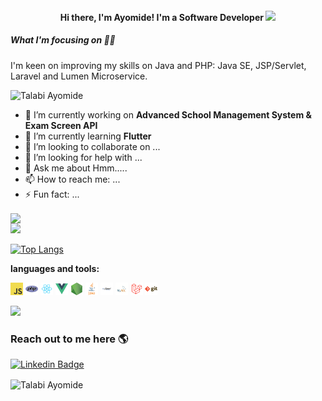 <h4 align="center">Hi there, I'm Ayomide! I'm a Software Developer <img src = "https://raw.githubusercontent.com/MartinHeinz/MartinHeinz/master/wave.gif" width="18px"></h4>

##### What I'm focusing on 👨‍💻

I'm keen on improving my skills on Java and PHP: Java SE, JSP/Servlet, Laravel and Lumen Microservice.<br />

<p align="left"><img src="https://github-profile-trophy.vercel.app/?username=OlawaleJnr" alt="Talabi Ayomide" /></p>

- 🔭 I’m currently working on  **Advanced School Management System & Exam Screen API**
- 🌱 I’m currently learning  **Flutter**
- 👯 I’m looking to collaborate on ...
- 🤔 I’m looking for help with ...
- 💬 Ask me about Hmm.....
- 📫 How to reach me: ...
- ⚡ Fun fact: ...

<a href="https://github.com/anuraghazra/github-readme-stats">
<img align="center" src="https://github-readme-stats.vercel.app/api/wakatime?username=@MideCoder&compact=True&langs_count=8"/>
</a>
<br>

<picture width="20px">
  <source 
    srcset="https://github-readme-stats.vercel.app/api?username=OlawaleJnr&show_icons=true&theme=yeblu&hide=contribs&count_private=true"
    media="(prefers-color-scheme: dark)"
  />
  <source
    srcset="https://github-readme-stats.vercel.app/api?username=OlawaleJnr&hide=contribs&count_private=true&show_icons=true"
    media="(prefers-color-scheme: light), (prefers-color-scheme: no-preference)"
  />
  <img src="https://github-readme-stats.vercel.app/api?username=OlawaleJnr&hide=contribs&count_private=true&show_icons=true&theme=yeblu" />
</picture>

[![Top Langs](https://github-readme-stats.vercel.app/api/top-langs/?username=OlawaleJnr&langs_count=6&hide=css,less&hide_title=true&layout=compact )](https://github.com/OlawaleJnr/github-readme-stats)

**languages and tools:**  

<code><img height="20" src="https://raw.githubusercontent.com/github/explore/80688e429a7d4ef2fca1e82350fe8e3517d3494d/topics/javascript/javascript.png"></code>
<code><img height="20" src="https://raw.githubusercontent.com/github/explore/80688e429a7d4ef2fca1e82350fe8e3517d3494d/topics/php/php.png"></code>
<code><img height="20" src="https://raw.githubusercontent.com/github/explore/80688e429a7d4ef2fca1e82350fe8e3517d3494d/topics/react/react.png"></code>
<code><img height="20" src="https://raw.githubusercontent.com/github/explore/5c058a388828bb5fde0bcafd4bc867b5bb3f26f3/topics/vue/vue.png"></code>
<code><img height="20" src="https://raw.githubusercontent.com/github/explore/80688e429a7d4ef2fca1e82350fe8e3517d3494d/topics/nodejs/nodejs.png"></code>
<code><img height="20" src="https://raw.githubusercontent.com/github/explore/80688e429a7d4ef2fca1e82350fe8e3517d3494d/topics/java/java.png"></code>
<code><img height="20" src="https://raw.githubusercontent.com/github/explore/80688e429a7d4ef2fca1e82350fe8e3517d3494d/topics/jquery/jquery.png"></code>
<code><img height="20" src="https://raw.githubusercontent.com/github/explore/80688e429a7d4ef2fca1e82350fe8e3517d3494d/topics/mysql/mysql.png"></code>
<code><img height="20" src="https://raw.githubusercontent.com/github/explore/80688e429a7d4ef2fca1e82350fe8e3517d3494d/topics/laravel/laravel.png"></code>
<code><img height="20" src="https://raw.githubusercontent.com/github/explore/80688e429a7d4ef2fca1e82350fe8e3517d3494d/topics/git/git.png"></code>

![](https://visitor-badge.glitch.me/badge?page_id=OlawaleJnr.OlawaleJnr)

### Reach out to me here 🌎

[![Linkedin Badge](https://img.shields.io/badge/-LinkedIn-blue?style=flat-square&logo=Linkedin&logoColor=white&link=https://www.linkedin.com/in/ayomide-talabi-b713451a3/)](https://www.linkedin.com/in/ayomide-talabi-b713451a3/)

<p><img align="center" src="https://github-readme-streak-stats.herokuapp.com/?user=OlawaleJnr&" alt="Talabi Ayomide" /></p>
